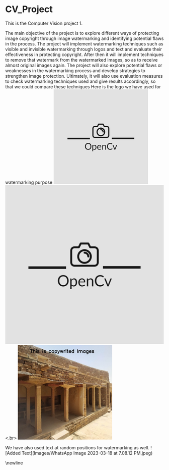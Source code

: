 # CV_Project
This is the Computer Vision project 1.

The main objective of the project is to explore different ways of protecting image copyright through image watermarking and identifying potential flaws in the process.
The project will implement watermarking techniques such as visible and invisible watermarking through logos and text and evaluate their effectiveness in protecting copyright.
After then it will implement techniques to remove that watermark from the watermarked images, so as to receive almost original images again. The project will also explore potential flaws or weaknesses in the watermarking process and develop strategies to strengthen image protection. Ultimately, it will also use evaluation measures to check watermarking techniques used and give results accordingly, so that we could compare these techniques
Here is the logo we have used for watermarking purpose
<img src="Images/3.jpeg" alt="image_description" width="300"/>
![alt text](Images/3.jpeg)<.br>
<img src="Images/WhatsApp Image 2023-03-18 at 7.08.12 PM.jpeg" alt="image_description" width="300"/>

We have also used text at random positions for watermarking as well.
![Added Text](Images/WhatsApp Image 2023-03-18 at 7.08.12 PM.jpeg)

\newline
